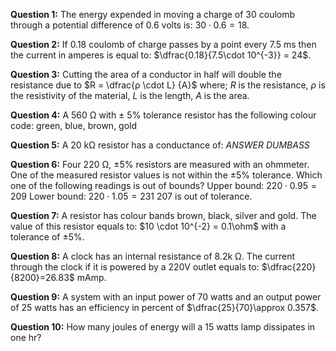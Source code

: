 **Question 1:**
The energy expended in moving a charge of 30 coulomb through a potential difference of 0.6 volts is: $30 \cdot 0.6 = 18$.

**Question 2:**
If 0.18 coulomb of charge passes by a point every 7.5 ms then the current in amperes is equal to: $\dfrac{0.18}{7.5\cdot 10^{-3}} = 24$.

**Question 3:**
Cutting the area of a conductor in half will double the resistance due to $R = \dfrac{ρ \cdot L} {A}$ where;
$R$ is the resistance,
$ρ$ is the resistivity of the material,
$L$ is the length,
$A$ is the area.

**Question 4:**
A 560 Ω with ± 5% tolerance resistor has the following colour code: green, blue, brown, gold

**Question 5:**
A 20 kΩ resistor has a conductance of:  *ANSWER DUMBASS*

**Question 6:**
Four 220 Ω, ±5% resistors are measured with an ohmmeter. One of the measured resistor values is not within the ±5% tolerance. Which one of the following readings is out of bounds?
Upper bound: $220 \cdot 0.95 = 209$
Lower bound: $220 \cdot 1.05 = 231$
$207$ is out of tolerance.

**Question 7:**
A resistor has colour bands brown, black, silver and gold. The value of this resistor equals to: $10 \cdot 10^{-2} = 0.1\ohm$ with a tolerance of $\pm 5 \%$.

**Question 8:**
A clock has an internal resistance of 8.2k Ω. The current through the clock if it is powered by a 220V outlet equals to: $\dfrac{220}{8200}=26.83$ mAmp.

**Question 9:**
A system with an input power of 70 watts and an output power of 25 watts has an efficiency in percent of $\dfrac{25}{70}\approx 0.357$.

**Question 10:**
How many joules of energy will a 15 watts lamp dissipates in one hr?





